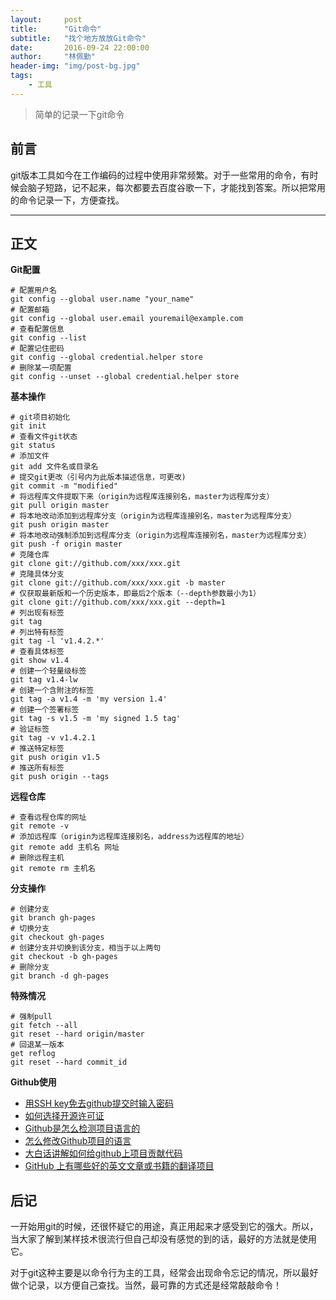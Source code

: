 ```yaml
---
layout:     post
title:      "Git命令"
subtitle:   "找个地方放放Git命令"
date:       2016-09-24 22:00:00
author:     "林佩勤"
header-img: "img/post-bg.jpg"
tags:
    - 工具
---
```


> 简单的记录一下git命令


## 前言

git版本工具如今在工作编码的过程中使用非常频繁。对于一些常用的命令，有时候会脑子短路，记不起来，每次都要去百度谷歌一下，才能找到答案。所以把常用的命令记录一下，方便查找。

---

## 正文

**Git配置**

```shell
# 配置用户名
git config --global user.name "your_name"
# 配置邮箱
git config --global user.email youremail@example.com
# 查看配置信息
git config --list
# 配置记住密码
git config --global credential.helper store
# 删除某一项配置
git config --unset --global credential.helper store
```

**基本操作**

```shell
# git项目初始化
git init
# 查看文件git状态
git status
# 添加文件
git add 文件名或目录名
# 提交git更改（引号内为此版本描述信息，可更改)
git commit -m "modified"
# 将远程库文件提取下来（origin为远程库连接别名，master为远程库分支）
git pull origin master
# 将本地改动添加到远程库分支（origin为远程库连接别名，master为远程库分支）
git push origin master
# 将本地改动强制添加到远程库分支（origin为远程库连接别名，master为远程库分支）
git push -f origin master
# 克隆仓库
git clone git://github.com/xxx/xxx.git
# 克隆具体分支
git clone git://github.com/xxx/xxx.git -b master
# 仅获取最新版和一个历史版本，即最后2个版本（--depth参数最小为1）
git clone git://github.com/xxx/xxx.git --depth=1
# 列出现有标签
git tag
# 列出特有标签
git tag -l 'v1.4.2.*'
# 查看具体标签
git show v1.4
# 创建一个轻量级标签
git tag v1.4-lw
# 创建一个含附注的标签
git tag -a v1.4 -m 'my version 1.4'
# 创建一个签署标签
git tag -s v1.5 -m 'my signed 1.5 tag'
# 验证标签
git tag -v v1.4.2.1
# 推送特定标签
git push origin v1.5
# 推送所有标签
git push origin --tags
```

**远程仓库**

```shell
# 查看远程仓库的网址
git remote -v
# 添加远程库（origin为远程库连接别名，address为远程库的地址）
git remote add 主机名 网址
# 删除远程主机
git remote rm 主机名
```

**分支操作**

```shell
# 创建分支
git branch gh-pages
# 切换分支
git checkout gh-pages
# 创建分支并切换到该分支，相当于以上两句
git checkout -b gh-pages
# 删除分支
git branch -d gh-pages
```

**特殊情况**

```shell
# 强制pull
git fetch --all
git reset --hard origin/master
# 回退某一版本
get reflog
git reset --hard commit_id
```

**Github使用**

- [用SSH key免去github提交时输入密码](http://blog.zfan.me/2015/09/01/%E7%94%A8SSH-key%E5%85%8D%E5%8E%BBgithub%E6%8F%90%E4%BA%A4%E6%97%B6%E8%BE%93%E5%85%A5%E5%AF%86%E7%A0%81/)
- [如何选择开源许可证](http://www.ruanyifeng.com/blog/2011/05/how_to_choose_free_software_licenses.html)
- [Github是怎么检测项目语言的](http://stackoverflow.com/questions/5318580/how-does-github-figure-out-a-projects-language)
- [怎么修改Github项目的语言](http://stackoverflow.com/questions/13597892/how-to-change-the-language-of-a-repository-on-github/27099628#27099628)
- [大白话讲解如何给github上项目贡献代码](https://site.douban.com/196781/widget/notes/12161495/note/269163206/?)
- [GitHub 上有哪些好的英文文章或书籍的翻译项目](https://www.zhihu.com/question/27410763)

## 后记

一开始用git的时候，还很怀疑它的用途，真正用起来才感受到它的强大。所以，当大家了解到某样技术很流行但自己却没有感觉的到的话，最好的方法就是使用它。

对于git这种主要是以命令行为主的工具，经常会出现命令忘记的情况，所以最好做个记录，以方便自己查找。当然，最可靠的方式还是经常敲敲命令！
